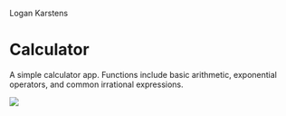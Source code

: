 Logan Karstens

# Calculator

A simple calculator app. Functions include basic arithmetic, exponential operators, and common irrational expressions.

![](https://github.com/cop4808-spring-2023-fullstack-web/cop4808-git-and-github-fundamentals-lkfau/blob/main/ex.gif)